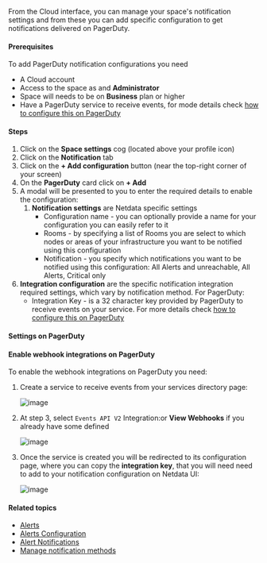 <!--
title: "Add PagerDuty notification configuration"
sidebar_label: "Add PagerDuty notification configuration"
custom_edit_url: "https://github.com/netdata/netdata/blob/master/docs/cloud/alerts-notifications/add-pagerduty-notification-configuration.md"
sidebar_position: "1"
learn_status: "Published"
learn_topic_type: "Tasks"
learn_rel_path: "Operations/Alerts"
learn_docs_purpose: "Instructions on how to add notification configuration for PagerDuty"
-->

From the Cloud interface, you can manage your space's notification settings and from these you can add specific configuration to get notifications delivered on PagerDuty.

#### Prerequisites

To add PagerDuty notification configurations you need

- A Cloud account
- Access to the space as and **Administrator**
- Space will needs to be on **Business** plan or higher
- Have a PagerDuty service to receive events, for mode details check [how to configure this on PagerDuty](#settings-on-pagerduty)

#### Steps

1. Click on the **Space settings** cog (located above your profile icon)
1. Click on the **Notification** tab
1. Click on the **+ Add configuration** button (near the top-right corner of your screen)
1. On the **PagerDuty** card click on **+ Add**
1. A modal will be presented to you to enter the required details to enable the configuration:
   1. **Notification settings** are Netdata specific settings
      - Configuration name - you can optionally provide a name for your configuration  you can easily refer to it
      - Rooms - by specifying a list of Rooms you are select to which nodes or areas of your infrastructure you want to be notified using this configuration
      - Notification - you specify which notifications you want to be notified using this configuration: All Alerts and unreachable, All Alerts, Critical only
1. **Integration configuration** are the specific notification integration required settings, which vary by notification method. For PagerDuty:
      - Integration Key -  is a 32 character key provided by PagerDuty to receive events on your service. For more details check [how to configure this on PagerDuty](#settings-on-pagerduty)

#### Settings on PagerDuty

#### Enable webhook integrations on PagerDuty

To enable the webhook integrations on PagerDuty you need:
1. Create a service to receive events from your services directory page:

   ![image](https://user-images.githubusercontent.com/2930882/214254148-03714f31-7943-4444-9b63-7b83c9daa025.png)

1. At step 3, select `Events API V2` Integration:or **View Webhooks** if you already have some defined

   ![image](https://user-images.githubusercontent.com/2930882/214254466-423cf493-037d-47bd-b9e6-fc894897f333.png)

1. Once the service is created you will be redirected to its configuration page, where you can copy the **integration key**, that you will need need to add to your notification configuration on Netdata UI:


   ![image](https://user-images.githubusercontent.com/2930882/214255916-0d2e53d5-87cc-408a-9f5b-0308a3262d5c.png)


#### Related topics

- [Alerts](https://github.com/netdata/netdata/blob/master/docs/concepts/health-monitoring/alerts.md)
- [Alerts Configuration](https://github.com/netdata/netdata/blob/master/health/README.md)
- [Alert Notifications](https://github.com/netdata/netdata/blob/master/docs/cloud/alerts-notifications/notifications.md)
- [Manage notification methods](https://github.com/netdata/netdata/blob/master/docs/cloud/alerts-notifications/manage-notification-methods.md)
